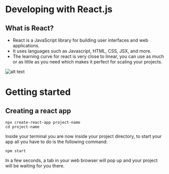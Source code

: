 # Developing with React.js

## What is React?
 - React is a JavaScript library for building user interfaces and web applications. 
 - It uses languages such as Javascript, HTML, CSS, JSX, and more.
 - The learning curve for react is very close to linear, you can use as much or as little as you need which makes it perfect for scaling your projects.

![alt text](https://www.apriorit.com/images/articles/js_frameworks/React.js_vs_Knockout.js_vs_Vue.js_Which_JavaScript_Framework_Suits_Your_Project-02.jpg)

# Getting started
## Creating a react app

```
npx create-react-app project-name
cd project-name
```
Inside your terminal you are now inside your project directory, to start your app all you have to do is the following command:
```
npm start
```

In a few seconds, a tab in your web browser will pop up and your project will be waiting for you there.